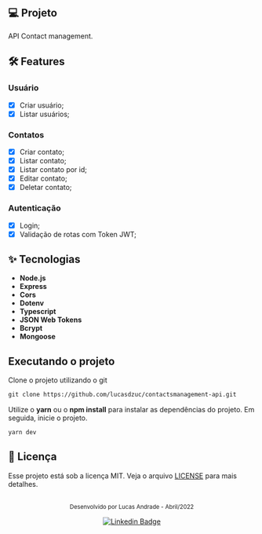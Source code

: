 ## 💻 Projeto
API Contact management.

## 🛠 Features

### Usuário
- [x] Criar usuário;
- [x] Listar usuários;

### Contatos
- [x] Criar contato;
- [x] Listar contato;
- [x] Listar contato por id;
- [x] Editar contato;
- [x] Deletar contato;

### Autenticação
- [x] Login;
- [x] Validação de rotas com Token JWT;

## ✨ **Tecnologias**

-   **Node.js**
-   **Express**
-   **Cors**
-   **Dotenv**
-   **Typescript**
-   **JSON Web Tokens**
-   **Bcrypt**
-   **Mongoose**

## Executando o projeto

Clone o projeto utilizando o git

```cl
git clone https://github.com/lucasdzuc/contactsmanagement-api.git
```

Utilize o **yarn** ou o **npm install** para instalar as dependências do projeto.
Em seguida, inicie o projeto.

```cl
yarn dev
```

## 📄 Licença

Esse projeto está sob a licença MIT. Veja o arquivo [LICENSE](LICENSE.md) para mais detalhes.

<br />

<div align="center">
  <small>Desenvolvido por Lucas Andrade - Abril/2022</small>
  
  [![Linkedin Badge](https://img.shields.io/badge/-Lucas%20Andrade-9DB1B6?style=flat-square&logo=Linkedin&logoColor=white&link=https://www.linkedin.com/in/lucas-andrade-322634a8/)](https://www.linkedin.com/in/lucas-andrade-322634a8/)
</div>
